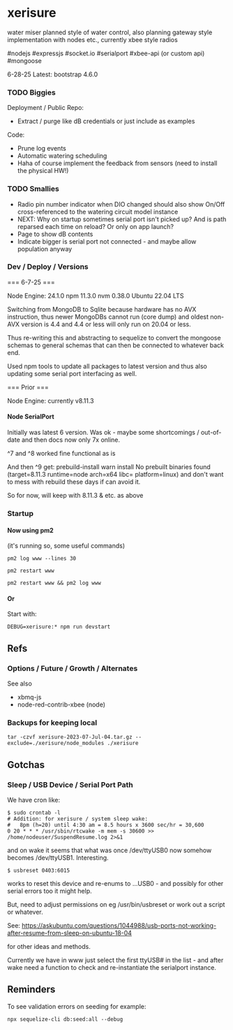 # xerisure #

water miser planned style of water control, also planning gateway style implementation
with nodes etc., currently xbee style radios

#nodejs
#expressjs
#socket.io
#serialport
#xbee-api (or custom api)
#mongoose

6-28-25
Latest:
bootstrap 4.6.0



### TODO Biggies

Deployment / Public Repo:

- Extract / purge like dB credentials or just include as examples


Code:

- Prune log events
- Automatic watering scheduling
- Haha of course implement the feedback from sensors (need to install the physical HW!)


### TODO Smallies

- Radio pin number indicator when DIO changed should also show On/Off cross-referenced to the watering circuit model instance
- NEXT: Why on startup sometimes serial port isn't picked up? And is path reparsed each time on reload? Or only on app launch?
- Page to show dB contents
- Indicate bigger is serial port not connected - and maybe allow population anyway


### Dev / Deploy / Versions ###


=== 6-7-25 ===

Node Engine: 24.1.0
npm 11.3.0
nvm 0.38.0 
Ubuntu 22.04 LTS

Switching from MongoDB to Sqlite because hardware has no AVX instruction, thus newer MongoDBs cannot run (core dump) and oldest non-AVX version is 4.4 and 4.4 or less will only run on 20.04 or less.

Thus re-writing this and abstracting to sequelize to convert the mongoose schemas to general schemas that can then be connected to whatever back end.

Used npm tools to update all packages to latest version and thus also updating some serial port interfacing as well.




=== Prior ===

Node Engine: currently v8.11.3


#### Node SerialPort ####

Initially was latest 6 version. Was ok - maybe some shortcomings / out-of-date and then docs now only 7x online.

^7 and ^8 worked fine functional as is

And then ^9 get: 
prebuild-install warn install No prebuilt binaries found (target=8.11.3 runtime=node arch=x64 libc= platform=linux)
and don't want to mess with rebuild these days if can avoid it.

So for now, will keep with 8.11.3 & etc. as above



### Startup ###

#### Now using pm2 ####

(it's running so, some useful commands)

`pm2 log www --lines 30`

`pm2 restart www`

`pm2 restart www && pm2 log www`


#### Or ####

Start with:

`DEBUG=xerisure:* npm run devstart`




## Refs ##

### Options / Future / Growth / Alternates ###

See also

  - xbmq-js
  - node-red-contrib-xbee (node)


### Backups for keeping local ###

`tar -czvf xerisure-2023-07-Jul-04.tar.gz --exclude=./xerisure/node_modules ./xerisure`


## Gotchas ##

### Sleep / USB Device / Serial Port Path ###

We have cron like:

```
$ sudo crontab -l
# Addition: for xerisure / system sleep wake:
#   8pm (h=20) until 4:30 am = 8.5 hours x 3600 sec/hr = 30,600 
0 20 * * * /usr/sbin/rtcwake -m mem -s 30600 >> /home/nodeuser/SuspendResume.log 2>&1
```
and on wake it seems that what was once /dev/ttyUSB0 now somehow becomes /dev/ttyUSB1. Interesting.

```
$ usbreset 0403:6015
```
works to reset this device and re-enums to ...USB0 - and possibly for other serial errors too it might help.

But, need to adjust permissions on eg /usr/bin/usbreset or work out a script or whatever.

See:
https://askubuntu.com/questions/1044988/usb-ports-not-working-after-resume-from-sleep-on-ubuntu-18-04

for other ideas and methods.

Currently we have in www just select the first ttyUSB# in the list - and after wake need a function to check and re-instantiate the serialport instance.


## Reminders

To see validation errors on seeding for example:
```
npx sequelize-cli db:seed:all --debug
```